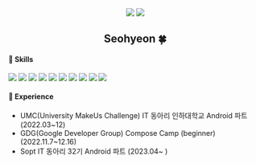 <div align = "center">
<a href="https://hyeonlog-developer.tistory.com"/ target="_blank"><img src="https://img.shields.io/badge/BLOG-EA4AAA?style=flat&logo=GitHub Sponsors&logoColor=white"/></a>
<a href="https://hits.seeyoufarm.com"><img src="https://hits.seeyoufarm.com/api/count/incr/badge.svg?url=https%3A%2F%2Fgithub.com%2Fss99x2002&count_bg=%2351CCFF&title_bg=%23555555&icon=&icon_color=%23E7E7E7&title=hits&edge_flat=false"/></a>


 ##  Seohyeon 🍀
</div>

<div> 

#### 📖 Skills
<img src="https://img.shields.io/badge/Kotlin-7F52FF?style=flat-square&logo=Kotlin&logoColor=white"/>
<img src="https://img.shields.io/badge/C++-00599C?style=flat-square&logo=c%2B%2B&logoColor=white"/>
<img src="https://img.shields.io/badge/Android-3DDC84?style=flat-square&logo=Android&logoColor=white" />  
<img src="https://img.shields.io/badge/Android Studio-3DDC84?style=flat-square&logo=Android Studio&logoColor=white" />
  <img src="https://img.shields.io/badge/html5-E34F26?style=flat-square&logo=html5&logoColor=white"> 
  <img src="https://img.shields.io/badge/css-1572B6?style=flat-square&logo=css3&logoColor=white"> 
  <img src="https://img.shields.io/badge/javascript-F7DF1E?style=flat-square&logo=javascript&logoColor=black">
  <img src="https://img.shields.io/badge/github-181717?style=flat-square&logo=github&logoColor=white">
    <img src="https://img.shields.io/badge/Photoshop-31A8FF?style=flat-square&logo=Adobe Photoshop&logoColor=white">
        <img src="https://img.shields.io/badge/Figma-F24E1E?style=flat-square&logo=Figma&logoColor=white">

#### 🌟 Experience
- UMC(University MakeUs Challenge) IT 동아리 인하대학교 Android 파트 (2022.03~12)
- GDG(Google Developer Group) Compose Camp (beginner) (2022.11.7~12.16)
- Sopt IT 동아리 32기 Android 파트 (2023.04~ )

<!-- ### Hi there 👋 -->
<!--
**ss99x2002/ss99x2002** is a ✨ _special_ ✨ repository because its `README.md` (this file) appears on your GitHub profile.
Here are some ideas to get you started:

- 🔭 I’m currently working on ...
- 🌱 I’m currently learning ...
- 👯 I’m looking to collaborate on ...
- 🤔 I’m looking for help with ...
- 💬 Ask me about ...
- 📫 How to reach me: ...
- 😄 Pronouns: ...
- ⚡ Fun fact: ...
-->
